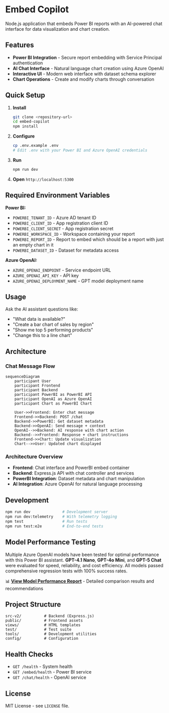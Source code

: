 # Embed Copilot

Node.js application that embeds Power BI reports with an AI-powered chat interface for data visualization and chart creation.

## Features

- **Power BI Integration** - Secure report embedding with Service Principal authentication
- **AI Chat Interface** - Natural language chart creation using Azure OpenAI
- **Interactive UI** - Modern web interface with dataset schema explorer
- **Chart Operations** - Create and modify charts through conversation

## Quick Setup

1. **Install**
   ```bash
   git clone <repository-url>
   cd embed-copilot
   npm install
   ```

2. **Configure**
   ```bash
   cp .env.example .env
   # Edit .env with your Power BI and Azure OpenAI credentials
   ```

3. **Run**
   ```bash
   npm run dev
   ```

4. **Open** `http://localhost:5300`

## Required Environment Variables

**Power BI:**
- `POWERBI_TENANT_ID` - Azure AD tenant ID
- `POWERBI_CLIENT_ID` - App registration client ID  
- `POWERBI_CLIENT_SECRET` - App registration secret
- `POWERBI_WORKSPACE_ID` - Workspace containing your report
- `POWERBI_REPORT_ID` - Report to embed which should be a report with just an empty chart in it
- `POWERBI_DATASET_ID` - Dataset for metadata access

**Azure OpenAI:**
- `AZURE_OPENAI_ENDPOINT` - Service endpoint URL
- `AZURE_OPENAI_API_KEY` - API key
- `AZURE_OPENAI_DEPLOYMENT_NAME` - GPT model deployment name

## Usage

Ask the AI assistant questions like:
- "What data is available?"
- "Create a bar chart of sales by region" 
- "Show me top 5 performing products"
- "Change this to a line chart"

## Architecture

### Chat Message Flow

```mermaid
sequenceDiagram
    participant User
    participant Frontend
    participant Backend
    participant PowerBI as PowerBI API
    participant OpenAI as Azure OpenAI
    participant Chart as PowerBI Chart

    User->>Frontend: Enter chat message
    Frontend->>Backend: POST /chat
    Backend->>PowerBI: Get dataset metadata
    Backend->>OpenAI: Send message + context
    OpenAI-->>Backend: AI response with chart action
    Backend-->>Frontend: Response + chart instructions
    Frontend->>Chart: Update visualization
    Chart-->>User: Updated chart displayed
```

### Architecture Overview

- **Frontend**: Chat interface and PowerBI embed container
- **Backend**: Express.js API with chat controller and services  
- **PowerBI Integration**: Dataset metadata and chart manipulation
- **AI Integration**: Azure OpenAI for natural language processing

## Development

```bash
npm run dev              # Development server
npm run dev:telemetry    # With telemetry logging
npm test                 # Run tests
npm run test:e2e         # End-to-end tests
```

## Model Performance Testing

Multiple Azure OpenAI models have been tested for optimal performance with this Power BI assistant. **GPT-4.1 Nano**, **GPT-4o Mini**, and **GPT-5 Chat** were evaluated for speed, reliability, and cost efficiency. All models passed comprehensive regression tests with 100% success rates.

📊 **[View Model Performance Report](./modelperformance.md)** - Detailed comparison results and recommendations

## Project Structure

```
src-v2/          # Backend (Express.js)
public/          # Frontend assets  
views/           # HTML templates
test/            # Test suite
tools/           # Development utilities
config/          # Configuration
```

## Health Checks

- `GET /health` - System health
- `GET /embed/health` - Power BI service
- `GET /chat/health` - OpenAI service

## License

MIT License - see `LICENSE` file.